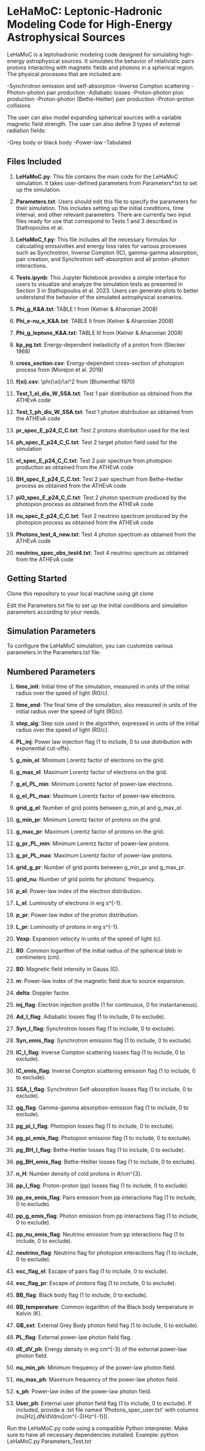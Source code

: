 # LeHaMoC: Leptonic-Hadronic Modeling Code for High-Energy Astrophysical Sources

LeHaMoC is a leptohadronic modeling code designed for simulating high-energy astrophysical sources. It simulates the behavior of relativistic pairs protons interacting with magnetic fields and photons in a spherical region. The physical processes that are included are:

-Synchrotron emission and self-absorption
-Inverse Compton scattering
-Photon-photon pair production
-Adiabatic losses
-Proton-photon pion production 
-Proton-photon (Bethe-Heitler) pair production 
-Proton-proton collisions 

The user can also model expanding spherical sources with a variable magnetic field strength. The user can also define 3 types of external radiation fields:

-Grey body or black body
-Power-law
-Tabulated

## Files Included
1. **LeHaMoC.py**: This file contains the main code for the LeHaMoC simulation. It takes user-defined parameters from Parameters*.txt to set up the simulation.

2. **Parameters.txt**: Users should edit this file to specify the parameters for their simulation. This includes setting up the initial conditions, time interval, and other relevant parameters. There are currently two input files ready for use that correspond to Tests 1 and 3 described in Stathopoulos et al.

3. **LeHaMoC_f.py**: This file includes all the necessary formulas for calculating emissivities and energy loss rates for various processes such as Synchrotron, Inverse Compton (IC), gamma-gamma absorption, pair creation, and Synchrotron self-absorption and all proton-photon interactions.

4. **Tests.ipynb**: This Jupyter Notebook provides a simple interface for users to visualize and analyze the simulation tests as presented in Section 3  in Stathopoulos et al. 2023. Users can generate plots to better understand the behavior of the simulated astrophysical scenarios.

5. **Phi_g_K&A.txt**: TABLE I from (Kelner & Aharonian 2008)

6. **Phi_e-nu_e_K&A.txt**: TABLE II from (Kelner & Aharonian 2008)

7. **Phi_g_leptons_K&A.txt**: TABLE III from (Kelner & Aharonian 2008)

8. **kp_pg.txt**: Energy-dependent inelasticity of a proton from (Stecker 1968)

9. **cross_section.csv**: Energy-dependent cross-section of photopion process from (Morejon et al. 2019)

10. **f(xi).csv**: \phi(\xi)/\xi^2 from (Blumenthal 1970)

11. **Test_1_el_dis_W_SSA.txt**: Test 1 pair distribution as obtained from the ATHEνΑ code 

12. **Test_1_ph_dis_W_SSA.txt**: Test 1 photon distribution as obtained from the ATHEνΑ code  

13. **pr_spec_E_p24_C_C.txt**: Test 2 protons distribution used for the test

14. **ph_spec_E_p24_C_C.txt**: Test 2 target photon field used for the simulation  

15. **el_spec_E_p24_C_C.txt**: Test 2 pair spectrum from photopion production as obtained from the ATHEνΑ code  

16. **BH_spec_E_p24_C_C.txt**: Test 2 pair spectrum from Bethe-Heitler process as obtained from the ATHEνΑ code

17. **pi0_spec_E_p24_C_C.txt**: Test 2 photon spectrum produced by the photopion process as obtained from the ATHEνΑ code

18. **nu_spec_E_p24_C_C.txt**: Test 2 neutrino spectrum produced by the photopion process as obtained from the ATHEνΑ code

19. **Photons_test_4_new.txt**: Test 4 photon spectrum as obtained from the ATHEνΑ code 

20. **neutrino_spec_obs_test4.txt**: Test 4 neutrino spectrum as obtained from the ATHEνΑ code  

## Getting Started
Clone this repository to your local machine using git clone <repository-url>

Edit the Parameters.txt file to set up the initial conditions and simulation parameters according to your needs.

## Simulation Parameters
To configure the LeHaMoC simulation, you can customize various parameters in the Parameters.txt file:

## Numbered Parameters

1. **time_init**: Initial time of the simulation, measured in units of the initial radius over the speed of light (R0/c).

2. **time_end**: The final time of the simulation, also measured in units of the initial radius over the speed of light (R0/c).

3. **step_alg**: Step size used in the algorithm, expressed in units of the initial radius over the speed of light (R0/c).

4. **PL_inj**: Power law injection flag (1 to include, 0 to use distribution with exponential cut-offs).

5. **g_min_el**: Minimum Lorentz factor of electrons on the grid.

6. **g_max_el**: Maximum Lorentz factor of electrons on the grid.

7. **g_el_PL_min**: Minimum Lorentz factor of power-law electrons.

8. **g_el_PL_max**: Maximum Lorentz factor of power-law electrons.

9. **grid_g_el**: Number of grid points between g_min_el and g_max_el.

10. **g_min_pr**: Minimum Lorentz factor of protons on the grid.

11. **g_max_pr**: Maximum Lorentz factor of protons on the grid.

12. **g_pr_PL_min**: Minimum Lorentz factor of power-law protons.

13. **g_pr_PL_max**: Maximum Lorentz factor of power-law protons.

14. **grid_g_pr**: Number of grid points between g_min_pr and g_max_pr.

15. **grid_nu**: Number of grid points for photons' frequency.

16. **p_el**: Power-law index of the electron distribution.

17. **L_el**: Luminosity of electrons in erg s^{-1}.

18. **p_pr**: Power-law index of the proton distribution.

19. **L_pr**: Luminosity of protons in erg s^{-1}.

20. **Vexp**: Expansion velocity in units of the speed of light (c).

21. **R0**: Common logarithm of the initial radius of the spherical blob in centimeters (cm).

22. **B0**: Magnetic field intensity in Gauss (G).

23. **m**: Power-law index of the magnetic field due to source expansion.

24. **delta**: Doppler factor.

25. **inj_flag**: Electron injection profile (1 for continuous, 0 for instantaneous).

26. **Ad_l_flag**: Adiabatic losses flag (1 to include, 0 to exclude).

27. **Syn_l_flag**: Synchrotron losses flag (1 to include, 0 to exclude).

28. **Syn_emis_flag**: Synchrotron emission flag (1 to include, 0 to exclude).

29. **IC_l_flag**: Inverse Compton scattering losses flag (1 to include, 0 to exclude).

30. **IC_emis_flag**: Inverse Compton scattering emission flag (1 to include, 0 to exclude).

31. **SSA_l_flag**: Synchrotron Self-absorption losses flag (1 to include, 0 to exclude).

32. **gg_flag**: Gamma-gamma absorption-emission flag (1 to include, 0 to exclude).

33. **pg_pi_l_flag**: Photopion losses flag (1 to include, 0 to exclude).

34. **pg_pi_emis_flag**: Photopion emission flag (1 to include, 0 to exclude).

35. **pg_BH_l_flag**: Bethe-Heitler losses flag (1 to include, 0 to exclude).

36. **pg_BH_emis_flag**: Bethe-Heitler losses flag (1 to include, 0 to exclude).

37. **n_H**: Number density of cold protons in #/cm^{3}.

38. **pp_l_flag**: Proton-proton (pp) losses flag (1 to include, 0 to exclude).

39. **pp_ee_emis_flag**: Pairs emission from pp interactions flag (1 to include, 0 to exclude).

40. **pp_g_emis_flag**: Photon emission from pp interactions flag (1 to include, 0 to exclude).

41. **pp_nu_emis_flag**: Neutrino emission from pp interactions flag (1 to include, 0 to exclude).

42. **neutrino_flag**: Neutrino flag for photopion interactions flag (1 to include, 0 to exclude).

43. **esc_flag_el**: Escape of pairs flag (1 to include, 0 to exclude).

44. **esc_flag_pr**: Escape of protons flag (1 to include, 0 to exclude).

45. **BB_flag**: Black body flag (1 to include, 0 to exclude).

46. **BB_temperature**: Common logarithm of the Black body temperature in Kelvin (K).

47. **GB_ext**: External Grey Body photon field flag (1 to include, 0 to exclude).

48. **PL_flag**: External power-law photon field flag.

49. **dE_dV_ph**: Energy density in erg cm^{-3} of the external power-law photon field.

50. **nu_min_ph**: Minimum frequency of the power-law photon field.

51. **nu_max_ph**: Maximum frequency of the power-law photon field.

52. **s_ph**: Power-law index of the power-law photon field.

53. **User_ph**: External user photon field flag (1 to include, 0 to exclude). If included, provide a .txt file named 'Photons_spec_user.txt' with columns (nu[Hz],dN/dVdnu[cm^{-3}Hz^{-1}]).

Run the LeHaMoC.py code using a compatible Python interpreter. Make sure to have all necessary dependencies installed. Example:
python LeHaMoC.py Parameters_Test.txt
